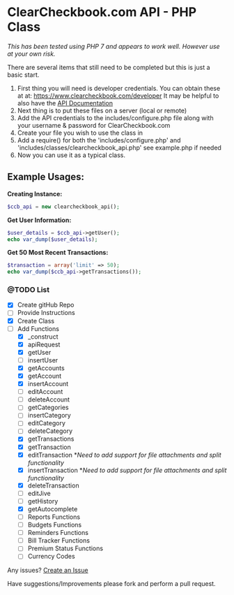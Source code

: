# ClearCheckbook.com API - PHP Class #

*This has been tested using PHP 7 and appears to work well. However use at your own risk.*

There are several items that still need to be completed but this is just a basic start.

1. First thing you will need is developer credentials. You can obtain these at at: https://www.clearcheckbook.com/developer It may be helpful to also have the [API Documentation](https://www.clearcheckbook.com/developer/api)
1. Next thing is to put these files on a server (local or remote)
1. Add the API credentials to the includes/configure.php file along with your username & password for ClearCheckbook.com
1. Create your file you wish to use the class in
1. Add a require() for both the 'includes/configure.php' and 'includes/classes/clearcheckbook_api.php' see example.php if needed
1. Now you can use it as a typical class. 

## Example Usages: ##
**Creating Instance:** 
```PHP
$ccb_api = new clearcheckbook_api();
```

**Get User Information:**
```PHP
$user_details = $ccb_api->getUser();
echo var_dump($user_details);
```

**Get 50 Most Recent Transactions:**
```PHP
$transaction = array('limit' => 50);
echo var_dump($ccb_api->getTransactions());
```

### @TODO List ###
- [X] Create gitHub Repo
- [ ] Provide Instructions
- [X] Create Class
- [ ] Add Functions
    - [X] _construct
    - [X] apiRequest
    - [X] getUser
    - [ ] insertUser
    - [X] getAccounts
    - [X] getAccount
    - [X] insertAccount
    - [ ] editAccount
    - [ ] deleteAccount
    - [ ] getCategories
    - [ ] insertCategory
    - [ ] editCategory
    - [ ] deleteCategory
    - [X] getTransactions
    - [X] getTransaction
    - [X] editTransaction **Need to add support for file attachments and split functionality*
    - [X] insertTransaction **Need to add support for file attachments and split functionality*
    - [X] deleteTransaction
    - [ ] editJive
    - [ ] getHistory
    - [X] getAutocomplete
    - [ ] Reports Functions
    - [ ] Budgets Functions
    - [ ] Reminders Functions
    - [ ] Bill Tracker Functions
    - [ ] Premium Status Functions
    - [ ] Currency Codes
    
Any issues? [Create an Issue](https://github.com/bislewl/clearcheckbook_api/issues/new)

Have suggestions/Improvements please fork and perform a pull request.
    
     
